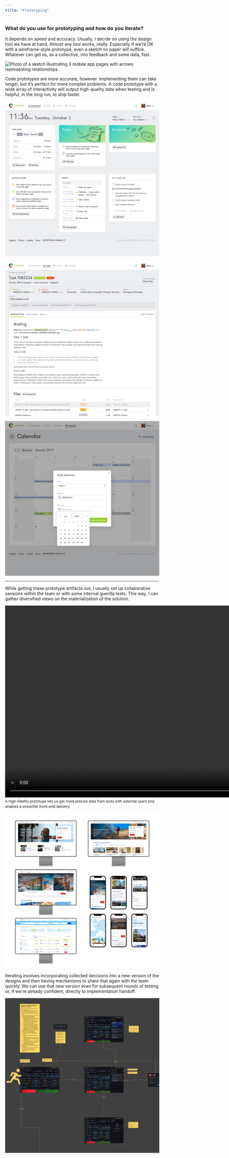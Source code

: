 ```yaml
---
title: "Prototyping"
---
```

### What do you use for prototyping and how do you iterate?

It depends on speed and accuracy. Usually, I decide on using the design tool we have at hand. Almost any tool works, really. Especially if we’re OK with a wireframe-style prototype, even a sketch on paper will suffice. Whatever can get us, as a collective, into feedback and some data, fast.

![Photo of a sketch illustrating 3 mobile app pages with arrows representing relationships.](../../assets/images/wireframe.png "With a fast sketch, I can promote fast, accessible communication and test with someone nearby to better understand our assumptions.")

Code prototypes are more accurate, however. Implementing them can take longer, but it’s perfect for more complex problems. A code prototype with a wide array of interactivity will output high-quality data when testing and is helpful, in the long run, to ship faster.

![View of a task management app dashboard with related widgets like a list of tasks, invoices, to-do lists, notifications, and other task management functionalities.](../../assets/images/slayout-01.png "Browser render of dashboard bits ready to connect to the backend. The so-called 'no handoff' makes sense for specific work conditions.")

![View of a translation task from the task app with the details for what needs to be done, like briefing and files.](../../assets/images/slayout-02.png "A mixed approach occurs where some bits are drawn first, and others are designed directly on the browser.")

![View of the calendar with a modal window prompting the user to add an absence by defining the type and then the dates.](../../assets/images/slayout-03.png "This is part of a project where we designed and built the app parts to test with linguistic experts in task management operations.")

---

While getting these prototype artifacts out, I usually set up collaborative sessions within the team or with some internal guerilla tests. This way, I can gather diversified views on the materialization of the solution.

<div video>
    <video width="1250" height="1250" autoplay loop muted playsinline>
        <source src="/videos/stay-mobile.mp4" type="video/mp4">
        Your browser does not support video...
    </video>
    <small>A high-fidelity prototype lets us get more precise data from tests with external users and enables a smoother front-end delivery.</small>
</div>

![Collection of mockups arranged in a grid format, comprising web app screenshots framed in desktop computer screens and smartphone devices.](../../assets/images/mockups.png "We can also evaluate an app's appearance, consistency, and branding effectiveness by examining realistic renderings from afar, by comparing screens, and having a more controlled and holistic view of the whole.")

Iterating involves incorporating collected decisions into a new version of the designs and then having mechanisms to share that again with the team quickly. We can use that new version even for subsequent rounds of testing or, if we're already confident, directly to implementation handoff.

![Large-scale diagram where each touchpoint is the design of each app page. Each page is connected with arrows to describe relationships.](../../assets/images/handoff.png "To communicate design requirements, I produce annotated prototypes and diagrams using all existing page designs and mockups.")